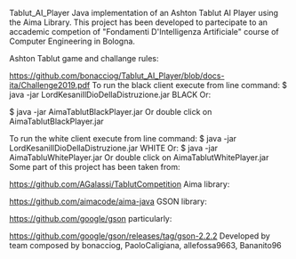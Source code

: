 Tablut_AI_Player
Java implementation of an Ashton Tablut AI Player using the Aima Library. This project has been developed to partecipate to an accademic competion of "Fondamenti D'Intelligenza Artificiale" course of Computer Engineering in Bologna.

Ashton Tablut game and challange rules:

https://github.com/bonacciog/Tablut_AI_Player/blob/docs-ita/Challenge2019.pdf
To run the black client execute from line command:
$ java -jar LordKesaniIlDioDellaDistruzione.jar BLACK
Or:

$ java -jar AimaTablutBlackPlayer.jar 
Or double click on AimaTablutBlackPlayer.jar

To run the white client execute from line command:
$ java -jar LordKesaniIlDioDellaDistruzione.jar WHITE
Or:
$ java -jar AimaTabluWhitePlayer.jar
Or double click on AimaTablutWhitePlayer.jar
Some part of this project has been taken from:

https://github.com/AGalassi/TablutCompetition
Aima library:

https://github.com/aimacode/aima-java
GSON library:

https://github.com/google/gson
particularly:

https://github.com/google/gson/releases/tag/gson-2.2.2
Developed by team composed by bonacciog, PaoloCaligiana, allefossa9663, Bananito96
